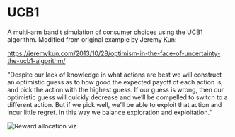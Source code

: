 # UCB1

A multi-arm bandit simulation of consumer choices using the UCB1 algorithm. Modified from original example by Jeremy Kun:

https://jeremykun.com/2013/10/28/optimism-in-the-face-of-uncertainty-the-ucb1-algorithm/

"Despite our lack of knowledge in what actions are best we will construct an optimistic guess as to how good the expected payoff of each action is, and pick the action with the highest guess. If our guess is wrong, then our optimistic guess will quickly decrease and we’ll be compelled to switch to a different action. But if we pick well, we’ll be able to exploit that action and incur little regret. In this way we balance exploration and exploitation."

![Reward allocation viz](https://github.com/datavizhokie/UCB1/blob/master/allocations.png "Reward allocation viz")
